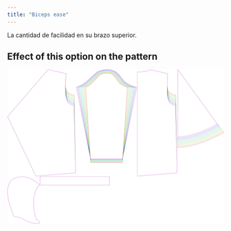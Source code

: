 ```yaml
---
title: "Biceps ease"
---
```


La cantidad de facilidad en su brazo superior.

## Effect of this option on the pattern

![This image shows the effect of this option by superimposing several variants that have a different value for this option](yuri_bicepsease_sample.svg "Effect of this option on the pattern")
